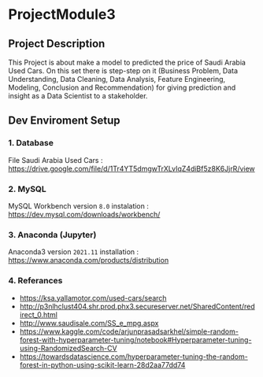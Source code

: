 # ProjectModule3

## Project Description
This Project is about make a model to predicted the price of Saudi Arabia Used Cars. On this set there is step-step on it (Business Problem, Data Understanding, Data Cleaning, Data Analysis, Feature Engineering, Modeling, Conclusion and Recommendation) for giving  prediction and insight as a Data Scientist to a stakeholder.

## Dev Enviroment Setup

### 1. Database
File Saudi Arabia Used Cars : https://drive.google.com/file/d/1Tr4YT5dmgwTrXLvIqZ4diBf5z8K6JjrR/view

### 2. MySQL
MySQL Workbench 
version ``8.0``
instalation : https://dev.mysql.com/downloads/workbench/

### 3. Anaconda (Jupyter)
Anaconda3
version ``2021.11``
installation : https://www.anaconda.com/products/distribution

### 4. Referances
- https://ksa.yallamotor.com/used-cars/search
- http://p3nlhclust404.shr.prod.phx3.secureserver.net/SharedContent/redirect_0.html
- http://www.saudisale.com/SS_e_mpg.aspx
- https://www.kaggle.com/code/arjunprasadsarkhel/simple-random-forest-with-hyperparameter-tuning/notebook#Hyperparameter-tuning-using-RandomizedSearch-CV
- https://towardsdatascience.com/hyperparameter-tuning-the-random-forest-in-python-using-scikit-learn-28d2aa77dd74

